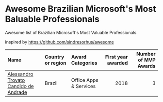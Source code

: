 # Awesome Brazilian Microsoft's Most Baluable Professionals
Awesome list of Brazilian Microsoft's Most Valuable Professionals

inspired by https://github.com/sindresorhus/awesome

|   Name                                |  Country or region     | Award Categories       | First year awarded | Number of MVP Awards |
| :---                                  |  :---                  | :---                   | ---:               | ---:                 |
| [Alessandro Trovato Candido de Andrade](https://mvp.microsoft.com/pt-br/PublicProfile/5003195) | Brazil                 | Office Apps & Services | 2018               | 3                    |

